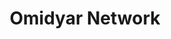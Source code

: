 ---
title: Omidyar Network
website: http://www.omidyar.com/
logo: omidyar.png
year: 2016
amount: ¥1,000,000<br>(~R118,500)
details: <a href="">Open Gazettes</a>, <a href="">Wazimap</a>
---